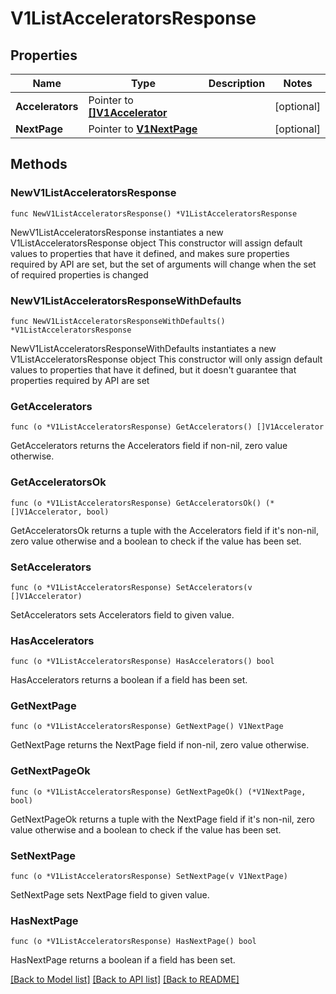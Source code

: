 # V1ListAcceleratorsResponse

## Properties

Name | Type | Description | Notes
------------ | ------------- | ------------- | -------------
**Accelerators** | Pointer to [**[]V1Accelerator**](V1Accelerator.md) |  | [optional] 
**NextPage** | Pointer to [**V1NextPage**](V1NextPage.md) |  | [optional] 

## Methods

### NewV1ListAcceleratorsResponse

`func NewV1ListAcceleratorsResponse() *V1ListAcceleratorsResponse`

NewV1ListAcceleratorsResponse instantiates a new V1ListAcceleratorsResponse object
This constructor will assign default values to properties that have it defined,
and makes sure properties required by API are set, but the set of arguments
will change when the set of required properties is changed

### NewV1ListAcceleratorsResponseWithDefaults

`func NewV1ListAcceleratorsResponseWithDefaults() *V1ListAcceleratorsResponse`

NewV1ListAcceleratorsResponseWithDefaults instantiates a new V1ListAcceleratorsResponse object
This constructor will only assign default values to properties that have it defined,
but it doesn't guarantee that properties required by API are set

### GetAccelerators

`func (o *V1ListAcceleratorsResponse) GetAccelerators() []V1Accelerator`

GetAccelerators returns the Accelerators field if non-nil, zero value otherwise.

### GetAcceleratorsOk

`func (o *V1ListAcceleratorsResponse) GetAcceleratorsOk() (*[]V1Accelerator, bool)`

GetAcceleratorsOk returns a tuple with the Accelerators field if it's non-nil, zero value otherwise
and a boolean to check if the value has been set.

### SetAccelerators

`func (o *V1ListAcceleratorsResponse) SetAccelerators(v []V1Accelerator)`

SetAccelerators sets Accelerators field to given value.

### HasAccelerators

`func (o *V1ListAcceleratorsResponse) HasAccelerators() bool`

HasAccelerators returns a boolean if a field has been set.

### GetNextPage

`func (o *V1ListAcceleratorsResponse) GetNextPage() V1NextPage`

GetNextPage returns the NextPage field if non-nil, zero value otherwise.

### GetNextPageOk

`func (o *V1ListAcceleratorsResponse) GetNextPageOk() (*V1NextPage, bool)`

GetNextPageOk returns a tuple with the NextPage field if it's non-nil, zero value otherwise
and a boolean to check if the value has been set.

### SetNextPage

`func (o *V1ListAcceleratorsResponse) SetNextPage(v V1NextPage)`

SetNextPage sets NextPage field to given value.

### HasNextPage

`func (o *V1ListAcceleratorsResponse) HasNextPage() bool`

HasNextPage returns a boolean if a field has been set.


[[Back to Model list]](../README.md#documentation-for-models) [[Back to API list]](../README.md#documentation-for-api-endpoints) [[Back to README]](../README.md)


